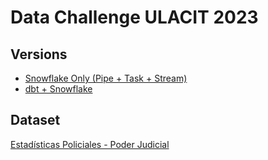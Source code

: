 # Data Challenge ULACIT 2023

## Versions
- [Snowflake Only (Pipe + Task + Stream)](./Snowflake%20Only/README.md)  
- [dbt + Snowflake](./dbt/README.md)

## Dataset
[Estadísticas Policiales - Poder Judicial](http://datosabiertospj.eastus.cloudapp.azure.com/mk/dataset/estadisticas-policiales)